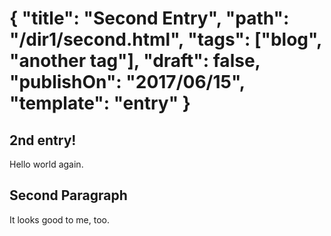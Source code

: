 {
  "title": "Second Entry",
  "path": "/dir1/second.html",
  "tags": ["blog", "another tag"],
  "draft": false,
  "publishOn": "2017/06/15",
  "template": "entry"
}
======

## 2nd entry!

Hello world again.

## Second Paragraph

It looks good to me, too.
